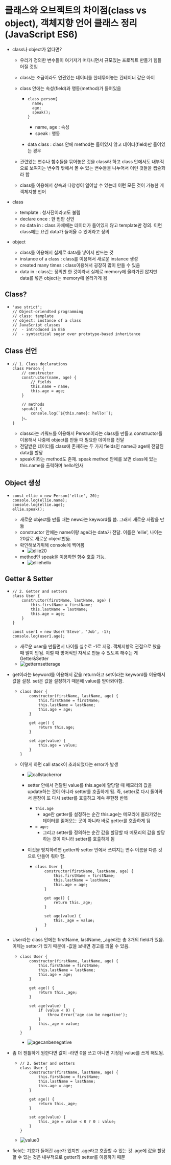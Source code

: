 # 클래스와 오브젝트의 차이점(class vs object), 객체지향 언어 클래스 정리 (JavaScript ES6)

[자바스크립트 기초 강의 6]: https://www.youtube.com/watch?v=_DLhUBWsRtw&amp;list=PLv2d7VI9OotTVOL4QmPfvJWPJvkmv6h-2&amp;index=6

- class나 object가 없다면?

  - 우리가 정의한 변수들이 여기저기 떠다니면서 규모있는 프로젝트 만들기 힘들어질 것임

  - class는 조금이라도 연관있는 데이터를 한데묶어놓는 컨테이너 같은 아이

  - class 안에는 속성(field)과 행동(method)가 들어있음

    - ```
      class person{
      	name;
      	age;
      	speak();
      }
      ```

      - name, age : 속성
      - speak : 행동

    - data class : class 안에 method는 들어있지 않고 데이터(field)만 들어있는 경우

  - 관련있는 변수나 함수들을 묶어놓은 것을 class라 하고 class 안에서도 내부적으로 보여지는 변수와 밖에서 볼 수 있는 변수들을 나누어서 이런 것들을 캡슐화라 함

  - class를 이용해서 상속과 다양성이 일어날 수 있는데 이런 모든 것이 가능한 게 객체지향 언어

- class
  - template : 청사진이라고도 불림 
  - declare once : 한 번만 선언
  - no data in : class 자체에는 데이터가 들어있지 않고 template만 정의. 이런 class에는 요런 data가 들어올 수 있어라고 정의

- object
  - class를 이용해서 실제로 data를 넣어서 만드는 것
  - instance of a class : class를 이용해서 새로운 instance 생성
  - created many times : class이용해서 굉장히 많이 만들 수 있음
  - data in : class는 정의만 한 것이라서 실제로 memory에 올라가진 않지만 data를 넣은 object는 memory에 올라가게 됨



## Class?

- ```
  'use strict';
  // Object-oriendted programming
  // class: template
  // object: instance of a class
  // JavaScript classes
  //  - introduced in ES6
  //  - syntactical sugar over prototype-based inheritance
  ```



## Class 선언

- ```
  // 1. Class declarations
  class Person {
      // constructor
      constructor(name, age) {
          // fields
          this.name = name;
          this.age = age;
      }
      
      // methods
      speak() {
          console.log(`${this.name}: hello!`);
      }ㄴ
  }
  ```

  - class라는 키워드를 이용해서 Person이라는 class를 만들고 constructor를 이용해서 나중에 object를 만들 때 필요한 데이터를 전달
  - 전달받은 데이터를 class에 존재하는 두 가지 fields인 name과 age에 전달된 data를 할당
  - speak이라는 method도 존재. speak method 안에를 보면 class에 있는 this.name을 출력하며 hello!인사



## Object 생성

- ```
  const ellie = new Person('ellie', 20);
  console.log(ellie.name);
  console.log(ellie.age);
  ellie.speak();
  ```

  - 새로운 object를 만들 때는 new라는 keyword를 씀. 그래서 새로운 사람을 만듦
  - constructor 안에는 name이랑 age라는 data가 전달. 이름은 'ellie', 나이는 20살로 새로운 object만듦.
  - 확인해보기위해 console에 찍어봄
    - ![ellie20](md-images/ellie20.PNG)
  - method인 speak을 이용하면 함수 호출 가능.
    - ![elliehello](md-images/elliehello.PNG)



## Getter & Setter

- ```
  // 2. Getter and setters
  class User {
      constructor(firstName, lastName, age) {
          this.firstName = firstName;
          this.lastName = lastName;
          this.age = age;
      }
  }
  
  const user1 = new User('Steve', 'Job', -1);
  console.log(user1.age);
  ```

  - 새로운 user을 만들면서 나이를 실수로 -1로 지정. 객체지향적 관점으로 봤을 때 말이 안됨. 이럴 때 방어적인 자세로 만들 수 있도록 해주는 게 Getter&Setter
  - ![getternsetterage](md-images/getternsetterage.PNG)

- get이라는 keyword를 이용해서 값을 return하고 set이라는 keyword를 이용해서 값을 설정. set은 값을 설정하기 때문에 value를 받아와야함. 

  - ```
    class User {
        constructor(firstName, lastName, age) {
            this.firstName = firstName;
            this.lastName = lastName;
            this.age = age;
        }
    
        get age() {
            return this.age;
        }
    
        set age(value) {
            this.age = value;
        }
    }
    ```

  - 이렇게 하면 call stack이 초과되었다는 error가 발생

    - ![callstackerror](md-images/callstackerror.PNG)

    - setter 안에서 전달된 value를 this.age에 할당할 때 메모리의 값을 update하는 것이 아니라 setter를 호출하게 됨. 즉, setter로 다시 돌아와서 문장이 또 다시 setter를 호출하고 계속 무한정 반복

      - `this.age` 
        - age란 getter를 설정하는 순간 this.age는 메모리에 올라가있는 데이터를 읽어오는 곳이 아니라 바로 getter를 호출하게 됨
      - `= age;`
        - 그리고 setter를 정의하는 순간 값을 할당할 때 메모리의 값을 할당하는 것이 아니라 setter를 호출하게 됨

    - 이것을 방지하려면 getter와 setter 안에서 쓰여지는 변수 이름을 다른 것으로 만들어 줘야 함.

      - ```
        class User {
            constructor(firstName, lastName, age) {
                this.firstName = firstName;
                this.lastName = lastName;
                this.age = age;
            }
        
            get age() {
                return this._age;
            }
        
            set age(value) {
                this._age = value;
            }
        }
        ```

- User라는 class 안에는 firstName, lastName, _age라는 총 3개의 field가 있음. 이제는 setter가 있기 때문에 -값을 보내면 경고를 띄울 수 있음.

  - ```
    class User {
        constructor(firstName, lastName, age) {
            this.firstName = firstName;
            this.lastName = lastName;
            this.age = age;
        }
    
        get age() {
            return this._age;
        }
    
        set age(value) {
            if (value < 0) {
                throw Error('age can be negative');
            }
            this._age = value;
        }
    }
    ```

    - ![agecanbenegative](md-images/agecanbenegative.PNG)

- 좀 더 젠틀하게 원한다면 값이 -라면 0을 쓰고 아니면 지정된 value를 쓰게 해도됨.

  - ```
    // 2. Getter and setters
    class User {
        constructor(firstName, lastName, age) {
            this.firstName = firstName;
            this.lastName = lastName;
            this.age = age;
        }
    
        get age() {
            return this._age;
        }
    
        set age(value) {
            this._age = value < 0 ? 0 : value;
        }
    }
    ```

  - ![value0](md-images/value0.PNG)

- field는 기호가 들어간 age가 있지만 .age라고 호출할 수 있는 것 .age에 값을 할당할 수 있는 것은 내부적으로 getter와 setter를 이용하기 때문






